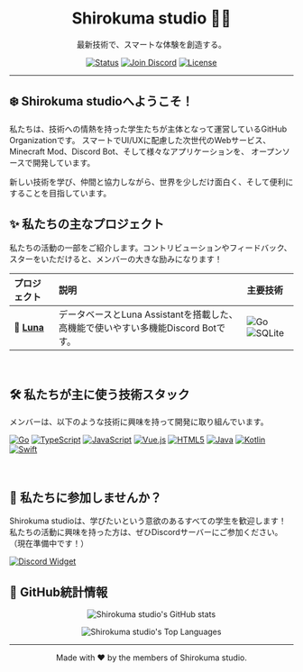 <h1 align="center">
  Shirokuma studio 🐻‍❄️
</h1>

<p align="center">
  最新技術で、スマートな体験を創造する。
</p>

<p align="center">
    <a href="#"><img src="https://img.shields.io/badge/Status-Active-brightgreen?style=for-the-badge" alt="Status"></a>
    <a href="https://discord.gg/w28TXCyjpA"><img src="https://img.shields.io/badge/Join_our_Discord-5865F2?style=for-the-badge&logo=discord&logoColor=white" alt="Join Discord"></a>
    <a href="#"><img src="https://img.shields.io/badge/License-Open_Source-blue.svg?style=for-the-badge" alt="License"></a>
</p>

---

## ❄️ Shirokuma studioへようこそ！

私たちは、技術への情熱を持った学生たちが主体となって運営しているGitHub Organizationです。
スマートでUI/UXに配慮した次世代のWebサービス、Minecraft Mod、Discord Bot、そして様々なアプリケーションを、
オープンソースで開発しています。

新しい技術を学び、仲間と協力しながら、世界を少しだけ面白く、そして便利にすることを目指しています。

## ✨ 私たちの主なプロジェクト

私たちの活動の一部をご紹介します。コントリビューションやフィードバック、スターをいただけると、メンバーの大きな励みになります！

| プロジェクト | 説明 | 主要技術 |
| :--- | :--- | :--- |
| 🐧 **[Luna](https://github.com/shirokuma-studio/Luna)** | データベースとLuna Assistantを搭載した、高機能で使いやすい多機能Discord Botです。 | ![Go](https://img.shields.io/badge/-Go-00ADD8?style=flat&logo=go&logoColor=white) ![SQLite](https://img.shields.io/badge/-SQLite-003B57?style=flat&logo=sqlite&logoColor=white) |
<br>

## 🛠️ 私たちが主に使う技術スタック
メンバーは、以下のような技術に興味を持って開発に取り組んでいます。

<p align="left">
  <a href="#"><img src="https://img.shields.io/badge/Go-00ADD8?style=for-the-badge&logo=go&logoColor=white" alt="Go"></a>
  <a href="#"><img src="https://img.shields.io/badge/TypeScript-3178C6?style=for-the-badge&logo=typescript&logoColor=white" alt="TypeScript"></a>
  <a href="#"><img src="https://img.shields.io/badge/JavaScript-F7DF1E?style=for-the-badge&logo=javascript&logoColor=black" alt="JavaScript"></a>
  <a href="#"><img src="https://img.shields.io/badge/Vue.js-4FC08D?style=for-the-badge&logo=vue.js&logoColor=white" alt="Vue.js"></a>
  <a href="#"><img src="https://img.shields.io/badge/HTML5-E34F26?style=for-the-badge&logo=html5&logoColor=white" alt="HTML5"></a>
  <a href="#"><img src="https://img.shields.io/badge/Java-ED8B00?style=for-the-badge&logo=openjdk&logoColor=white" alt="Java"></a>
  <a href="#"><img src="https://img.shields.io/badge/Kotlin-7F52FF?style=for-the-badge&logo=kotlin&logoColor=white" alt="Kotlin"></a>
  <a href="#"><img src="https://img.shields.io/badge/Swift-F05138?style=for-the-badge&logo=swift&logoColor=white" alt="Swift"></a>
</p>

<br>

## 🤝 私たちに参加しませんか？
Shirokuma studioは、学びたいという意欲のあるすべての学生を歓迎します！
私たちの活動に興味を持った方は、ぜひDiscordサーバーにご参加ください。（現在準備中です！）

<p>
  <a href="https://discord.gg/w28TXCyjpA">
    <img src="https://invidget.switchblade.xyz/YOUR_SERVER_ID" alt="Discord Widget">
  </a>
</p>

## 🌟 GitHub統計情報
<p align="center">
  <img src="https://github-readme-stats.vercel.app/api?username=shirokuma-studio&show_icons=true&theme=transparent&hide_border=true&title_color=00aeff&icon_color=00aeff" alt="Shirokuma studio's GitHub stats" />
</p>
<p align="center">
  <img src="https://github-readme-stats.vercel.app/api/top-langs/?username=shirokuma-studio&layout=compact&theme=transparent&hide_border=true&title_color=00aeff&langs_count=8" alt="Shirokuma studio's Top Languages" />
</p>

---
<p align="center">
  Made with ❤️ by the members of Shirokuma studio.
</p>
